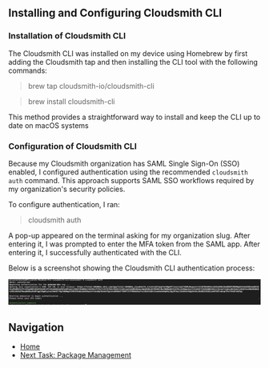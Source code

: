 ## Installing and Configuring Cloudsmith CLI

### Installation of Cloudsmith CLI

The Cloudsmith CLI was installed on my device using Homebrew by first adding the Cloudsmith tap and then installing the CLI tool with the following commands:

> brew tap cloudsmith-io/cloudsmith-cli

> brew install cloudsmith-cli

This method provides a straightforward way to install and keep the CLI up to date on macOS systems


### Configuration of Cloudsmith CLI
Because my Cloudsmith organization has SAML Single Sign-On (SSO) enabled, I configured authentication using the recommended `cloudsmith auth` command. This approach supports SAML SSO workflows required by my organization's security policies.

To configure authentication, I ran:

> cloudsmith auth

A pop-up appeared on the terminal asking for my organization slug. After entering it, I was prompted to enter the MFA token from the SAML app. After entering it, I successfully authenticated with the CLI.


Below is a screenshot showing the Cloudsmith CLI authentication process:

![Cloudsmith CLI Authentication](../docs/cloudsmith-cli-authentication.png)


## Navigation

- [Home](index.md)
- [Next Task: Package Management](Package_Management.md)



